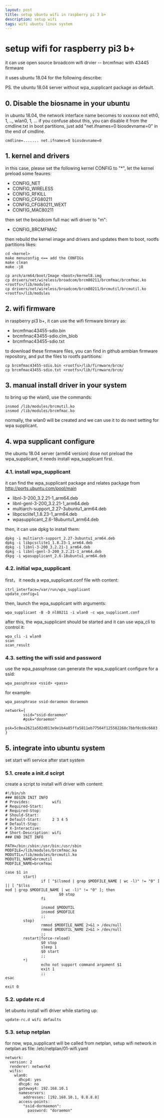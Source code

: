 ```yaml
---
layout: post
title: setup ubuntu wifi in raspberry pi 3 b+
description: setup wifi
tags: wifi ubuntu linux system
---
```


# setup wifi for raspberry pi3 b+
it can use open source broadcom wifi drvier -- brcmfmac with 43445 firmware

it uses ubuntu 18.04 for the following describe:

PS. the ubuntu 18.04 server without wpa_supplicant package as default.
## 0. Disable the biosname in your ubuntu
in ubuntu 18.04, the network interface name becomes to xxxxxxx not eth0, 1, .., wlan0, 1, ...
if you confuse about this, you can disable it from the cmdline.txt in boot partitions, just add "net.ifnames=0 biosdevname=0" in the end of cmdline.
```shell
cmdline=....... net.ifnames=0 biosdevname=0
```

## 1. kernel and drivers
in this case, please set the following kernel CONFIG to "*", let the kernel preload some feaures:
* CONFIG_NET
* CONFIG_WIRELESS
* CONFIG_RFKILL
* CONFIG_CFG80211
* CONFIG_CFG80211_WEXT
* CONFIG_MAC80211


then set the broadcom full mac wifi driver to "m":
* CONFIG_BRCMFMAC

then rebuild the kernel image and drivers and updates them to boot, rootfs partitions likes:
```shell
cd <kernel>
make menuconfig <== add the CONFIGs
make clean
make -j8

cp arch/arm64/boot/Image <boot>/kernel8.img
cp drivers/net/wireless/broadcom/brcm80211/brcmfmac/brcmfmac.ko <rootfs>/lib/modules
cp drivers/net/wireless/broadcom/brcm80211/brcmutil/brcmutil.ko <rootfs>/lib/modules
```

## 2. wifi firmware
in raspberry pi3 b+, it can use the wifi firmware binrary as:
* brcmfmac43455-sdio.bin
* brcmfmac43455-sdio.clm_blob
* brcmfmac43455-sdio.txt

to download these firmware files, you can find in github armbian firmware repository, and put the files to rootfs partitions:
```shell
cp brcmfmac43455-sdio.bin <rootfs>/lib/firmware/brcm/
cp brcmfmac43455-sdio.txt <rootfs>/lib/firmware/brcm/
```

## 3. manual install driver in your system
to bring up the wlan0, use the commands:
```shell
insmod /lib/modules/brcmutil.ko
insmod /lib/modules/brcmfmac.ko
```
normally, the wlan0 will be created and we can use it to do next setting for wpa supplicant.

## 4. wpa supplicant configure
the ubuntu 18.04 server (arm64 version) dose not preload the wpa_supplicant, it needs install wpa_supplicant first.

### 4.1. install wpa_supplicant
it can find the wpa_supplicant package and relates package from http://ports.ubuntu.com/pool/main
* libnl-3-200_3.2.21-1_arm64.deb
* libnl-genl-3-200_3.2.21-1_arm64.deb
* multiarch-support_2.27-3ubuntu1_arm64.deb
* libpcsclite1_1.8.23-1_arm64.deb
* wpasupplicant_2.6-18ubuntu1_arm64.deb

then, it can use dpkg to install them:
```shell
dpkg -i multiarch-support_2.27-3ubuntu1_arm64.deb
dpkg -i libpcsclite1_1.8.23-1_arm64.deb
dpkg -i libnl-3-200_3.2.21-1_arm64.deb
dpkg -i libnl-genl-3-200_3.2.21-1_arm64.deb
dkpg -i wpasupplicant_2.6-18ubuntu1_arm64.deb
```

### 4.2. initial wpa_supplicant
first， it needs a wpa_supplicant.conf file with content:
```shell
ctrl_interface=/var/run/wpa_supplicant
update_config=1
```

then, launch the wpa_supplicant with arguments:
```shell
wpa_supplicant -B -D nl80211 -i wlan0 -c wpa_supplicant.conf
```

after this, the wpa_supplicant should be started and it can use wpa_cli to control it:
```shell
wpa_cli -i wlan0
scan
scan_result
```

### 4.3. setting the wifi ssid and password
use the wpa_passphrase can generate the wpa_supplicant configure for a ssid:
```shell
wpa_passphrase <ssid> <pass>
```
for example:
```shell
wpa_passphrase ssid-doraemon doraemon

network={
        ssid="ssid-doraemon"
        #psk="doraemon"
        psk=5c0ea2621a502d013e9e1b4a85ffa5811eb77564f125582268c7bbf0c69c6683
}
```
## 5. integrate into ubuntu system
set start wifi service after start system
### 5.1. create a init.d scirpt
create a script to install wifi driver with content:
```shell
#!/bin/sh
### BEGIN INIT INFO
# Provides:          wifi
# Required-Start:
# Required-Stop:
# Should-Start:
# Default-Start:     2 3 4 5
# Default-Stop:
# X-Interactive:
# Short-Description: wifi
### END INIT INFO

PATH=/bin:/sbin:/usr/bin:/usr/sbin
MODFILE=/lib/modules/brcmfmac.ko
MODUTIL=/lib/modules/brcmutil.ko
MODUTIL_NAME=brcmutil
MODFILE_NAME=brcmfmac

case $1 in
        start)
                if [ "$(lsmod | grep $MODFILE_NAME | wc -l)" != "0" ] || [ "$(lss
mod | grep $MODFILE_NAME | wc -l)" != "0" ]; then
                        $0 stop
                fi

                insmod $MODUTIL
                insmod $MODFILE
                ;;
        stop)
                rmmod $MODFILE_NAME 2>&1 > /dev/null
                rmmod $MODUTIL_NAME 2>&1 > /dev/null
                ;;
        restart|force-reload)
                $0 stop
                sleep 1
                $0 start
                ;;
        *)
                echo not support command argument $1
                exit 1
                ;;
esac

exit 0
```

### 5.2. update rc.d
let ubuntu install wifi driver while starting up:
```shell
update-rc.d wifi defaults
```

### 5.3. setup netplan
for now, wpa_supplicant will be called from netplan, setup wifi network in netplan as file: /etc/netplan/01-wifi.yaml
```shell
network:
  version: 2
  renderer: networkd
  wifis:
    wlan0:
      dhcp4: yes
      dhcp6: no
      gateway4: 192.168.10.1
      nameservers:
        addresses: [192.168.10.1, 8.8.8.8]
      access-points:
        "ssid-dormaemon":
          password: "doraemon"
```  
